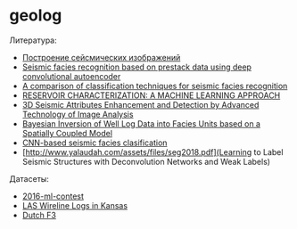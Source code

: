 # geolog

Литература:
* [Построение сейсмических изображений](http://lserv.deg.gubkin.ru/file.php?file=../../1/dfwikidata/Voskresenskij.JU.N.Postroenie.sejsmicheskih.izobrazhenij.%28M,.RGUNG%29%282006%29%28T%29_GsPs_.pdf)
* [Seismic facies recognition based on prestack data using deep convolutional autoencoder](https://arxiv.org/abs/1704.02446)
* [A comparison of classification techniques for seismic facies recognition](http://mcee.ou.edu/aaspi/publications/2015/Tao_Interpretation_1.pdf)
* [RESERVOIR CHARACTERIZATION: A MACHINE
LEARNING APPROACH](https://arxiv.org/pdf/1506.05070)
* [3D Seismic Attributes Enhancement and Detection by
Advanced Technology of Image Analysis](https://tel.archives-ouvertes.fr/tel-00731886/document)
* [Bayesian Inversion of Well Log Data
into Facies Units based on a Spatially
Coupled Model](http://daim.idi.ntnu.no/masteroppgaver/001/1371/tittelside.pdf)
* [CNN-based seismic facies clasification](https://cs230.stanford.edu/projects_spring_2018/reports/8291004.pdf)
* [http://www.yalaudah.com/assets/files/seg2018.pdf](Learning to Label Seismic Structures with Deconvolution Networks and Weak Labels)

Датасеты:
* [2016-ml-contest](https://github.com/seg/2016-ml-contest)
* [LAS Wireline Logs in Kansas](http://www.kgs.ku.edu/Magellan/Logs/index.html)
* [Dutch F3](https://drive.google.com/drive/folders/0B7brcf-eGK8CRUhfRW9rSG91bW8)



